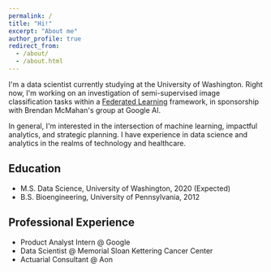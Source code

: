 ```yaml
---
permalink: /
title: "Hi!"
excerpt: "About me"
author_profile: true
redirect_from: 
  - /about/
  - /about.html
---
```


I'm a data scientist currently studying at the University of Washington. Right now, I'm working on an investigation of semi-supervised image classification tasks within a [Federated Learning](https://ai.googleblog.com/2017/04/federated-learning-collaborative.html) framework, in sponsorship with Brendan McMahan's group at Google AI. 

In general, I'm interested in the intersection of machine learning, impactful analytics, and strategic planning. I have experience in data science and analytics in the realms of technology and healthcare. 



## Education
* M.S. Data Science, University of Washington, 2020 (Expected)
* B.S. Bioengineering, University of Pennsylvania, 2012


## Professional Experience
* Product Analyst Intern @ Google
* Data Scientist @ Memorial Sloan Kettering Cancer Center
* Actuarial Consultant @ Aon 


